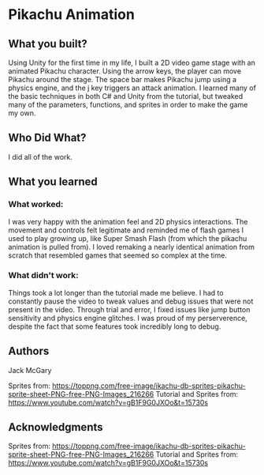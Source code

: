 # Pikachu Animation


## What you built? 

Using Unity for the first time in my life, I built a 2D video game stage with an animated Pikachu character. Using the arrow keys, the player can move Pikachu around the stage. The space bar makes Pikachu jump using a physics engine, and the j key triggers an attack animation. I learned many of the basic techniques in both C# and Unity from the tutorial, but tweaked many of the parameters, functions, and sprites in order to make the game my own.

## Who Did What?

I did all of the work.

## What you learned

### What worked:

I was very happy with the animation feel and 2D physics interactions. The movement and controls felt legitimate and reminded me of flash games I used to play growing up, like Super Smash Flash (from which the pikachu animation is pulled from). I loved remaking a nearly identical animation from scratch that resembled games that seemed so complex at the time. 

### What didn't work: 

Things took a lot longer than the tutorial made me believe. I had to constantly pause the video to tweak values and debug issues that were not present in the video. Through trial and error, I fixed issues like jump button sensitivity and physics engine glitches. I was proud of my perserverence, despite the fact that some features took incredibly long to debug. 

## Authors

Jack McGary

Sprites from: https://toppng.com/free-image/ikachu-db-sprites-pikachu-sprite-sheet-PNG-free-PNG-Images_216266
Tutorial and Sprites from: https://www.youtube.com/watch?v=gB1F9G0JXOo&t=15730s


## Acknowledgments

Sprites from: https://toppng.com/free-image/ikachu-db-sprites-pikachu-sprite-sheet-PNG-free-PNG-Images_216266
Tutorial and Sprites from: https://www.youtube.com/watch?v=gB1F9G0JXOo&t=15730s

